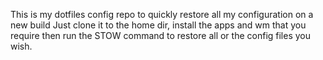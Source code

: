 This is my dotfiles config repo to quickly restore all my configuration on a new build
Just clone it to the home dir, install the apps and wm that you require then run the STOW command to restore all or the config files you wish.
